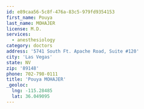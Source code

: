 ```yaml
---
id: e89caa56-5c8f-476a-83c5-979fd9354153
first_name: Pouya
last_name: MOHAJER
license: M.D.
services:
  - anesthesiology
category: doctors
address: '5741 South Ft. Apache Road, Suite #120'
city: 'Las Vegas'
state: NV
zip: '89148'
phone: 702-798-0111
title: 'Pouya MOHAJER'
_geoloc:
  lng: -115.28485
  lat: 36.049095
---
```

